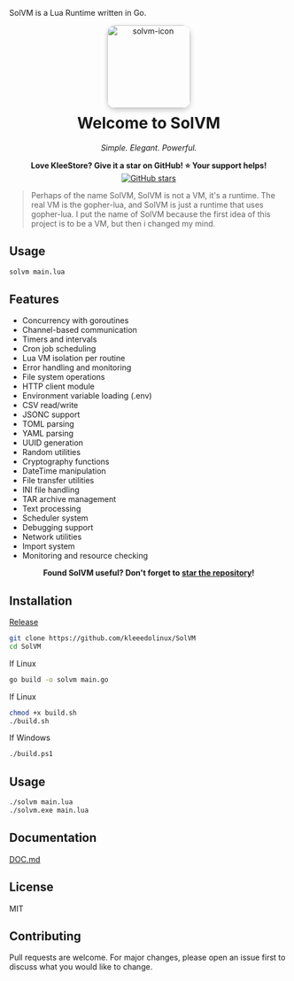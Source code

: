 SolVM is a Lua Runtime written in Go.
<div align="center">
  <img src="https://github.com/user-attachments/assets/420980fd-902e-4167-b8ba-b9ad8cb2b50c" alt="solvm-icon" width="150" style="border-radius: 15px; box-shadow: 0 4px 10px rgba(0,0,0,0.2);" />
  <h1 style="margin-top: 10px;">Welcome to SolVM</h1>
  <p><em>Simple. Elegant. Powerful.</em></p>
</div>
<p align="center">
  <strong>Love KleeStore? Give it a star on GitHub! ⭐ Your support helps!</strong><br/>
  <a href="https://github.com/kleeedolinux/solvm">
    <img src="https://img.shields.io/github/stars/kleeedolinux/solvm?style=social" alt="GitHub stars">
  </a>
</p>

> Perhaps of the name SolVM, SolVM is not a VM, it's a runtime. The real VM is the gopher-lua, and SolVM is just a runtime that uses gopher-lua. I put the name of SolVM because the first idea of this project is to be a VM, but then i changed my mind.

## Usage

```bash
solvm main.lua
```

## Features
- Concurrency with goroutines  
- Channel-based communication  
- Timers and intervals  
- Cron job scheduling  
- Lua VM isolation per routine  
- Error handling and monitoring  
- File system operations  
- HTTP client module  
- Environment variable loading (.env)  
- CSV read/write  
- JSONC support  
- TOML parsing  
- YAML parsing  
- UUID generation  
- Random utilities  
- Cryptography functions  
- DateTime manipulation  
- File transfer utilities  
- INI file handling  
- TAR archive management  
- Text processing  
- Scheduler system  
- Debugging support  
- Network utilities  
- Import system  
- Monitoring and resource checking  


<p align="center">
  <strong>Found SolVM useful? Don't forget to <a href="https://github.com/kleeedolinux/solvm">star the repository</a>!</strong>
</p>


## Installation
[Release](https://github.com/kleeedolinux/SolVM/releases)
```bash
git clone https://github.com/kleeedolinux/SolVM
cd SolVM
```

If Linux
```bash
go build -o solvm main.go
```

If Linux
```bash
chmod +x build.sh
./build.sh
```

If Windows
```bash
./build.ps1
```

## Usage
```bash
./solvm main.lua
./solvm.exe main.lua
```

## Documentation
[DOC.md](DOC.md)

## License
MIT

## Contributing
Pull requests are welcome. For major changes, please open an issue first to discuss what you would like to change.
